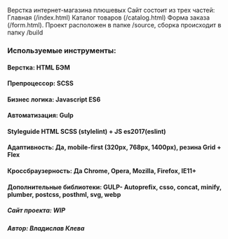 Верстка интернет-магазина плюшевых 
Сайт состоит из трех частей:
    Главная (/index.html)
    Каталог товаров (/catalog.html)
    Форма заказа (/form.html).
Проект расположен в папке /source, сборка происходит в папку /build

### Используемые инструменты:
#### Верстка: HTML БЭМ
#### Препроцессор: SCSS
#### Бизнес логика: Javascript ES6
#### Автоматизация: Gulp
#### Styleguide HTML SCSS (stylelint) + JS es2017(eslint)
#### Адаптивность: Да, mobile-first (320px, 768px, 1400px), резина Grid + Flex
#### Кроссбраузерность: Да Chrome, Opera, Mozilla, Firefox, IE11+
#### Дополнительные библиотеки: GULP- Autoprefix, csso, concat, minify, plumber, postcss, posthml, svg, webp

##### Сайт проекта: WIP

##### Автор: Владислав Клева

